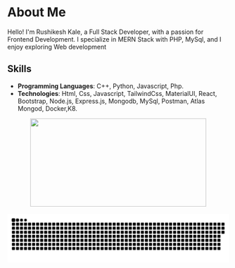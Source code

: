 # About Me

Hello! I'm Rushikesh Kale, a Full Stack Developer, with a passion for Frontend Development. I specialize in MERN Stack with PHP, MySql, and I enjoy exploring Web development
## Skills

- **Programming Languages**: C++, Python, Javascript, Php.
- **Technologies**: Html, Css, Javascript, TailwindCss, MaterialUI, React, Bootstrap, Node.js, Express.js, Mongodb, MySql, Postman, Atlas Mongod, Docker,K8.

<p align="center">
  <img width="400" height="200" src="https://github-readme-stats.vercel.app/api/top-langs/?username=Rushi-kale-1&size_weight=0.15&count_weight=0.5&layout=compact&theme=vision-friendly-dark">
</p>


<p align="center">
 <img width="1000" src="github-snake.svg" alt="snake"/>
</p>
